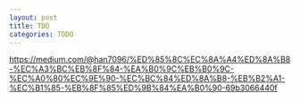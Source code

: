 ```yaml
---
layout: post
title: TDD
categories: TODO
---
```





https://medium.com/@han7096/%ED%85%8C%EC%8A%A4%ED%8A%B8-%EC%A3%BC%EB%8F%84-%EA%B0%9C%EB%B0%9C-%EC%A0%80%EC%9E%90-%EC%BC%84%ED%8A%B8-%EB%B2%A1-%EC%B1%85-%EB%8F%85%ED%9B%84%EA%B0%90-69b3066440f
